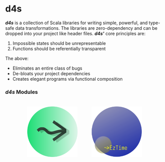 # d4s

**_d4s_** is a collection of Scala libraries for writing simple, powerful, and type-safe data transformations. The libraries are zero-dependency and can be dropped into your project like header files. **_d4s'_** core principles are:

1. Impossible states should be unrepresentable
2. Functions should be referentially transparent

The above:
- Eliminates an entire class of bugs
- De-bloats your project dependencies
- Creates elegant programs via functional composition 

### **_d4s_** Modules
<div align="center">

<div style="display: inline-block; text-align: center; margin: 20px 20px;">
  <a href="https://github.com/mattlianje/d4s/tree/master/etl4s">
    <img src="pix/etl4s.png" alt="etl4s" width="160" height="160"/>
  </a>
</div>

<div style="display: inline-block; text-align: center; margin: 20px 20px;">
  <a href="https://github.com/mattlianje/d4s/tree/master/eztime">
    <img src="pix/eztime.png" alt="eztime" width="160" height="160"/>
  </a>
</div>

</div>
